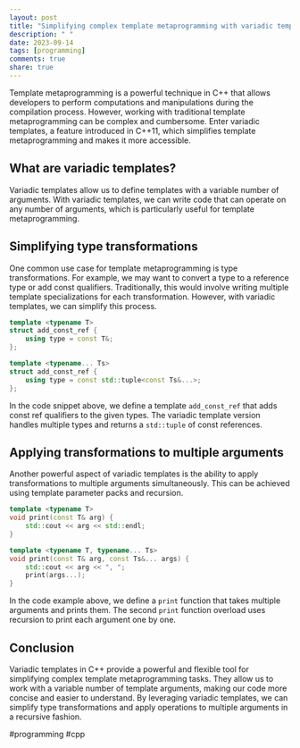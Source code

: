 ```yaml
---
layout: post
title: "Simplifying complex template metaprogramming with variadic templates in C++"
description: " "
date: 2023-09-14
tags: [programming]
comments: true
share: true
---
```


Template metaprogramming is a powerful technique in C++ that allows developers to perform computations and manipulations during the compilation process. However, working with traditional template metaprogramming can be complex and cumbersome. Enter variadic templates, a feature introduced in C++11, which simplifies template metaprogramming and makes it more accessible.

## What are variadic templates?

Variadic templates allow us to define templates with a variable number of arguments. With variadic templates, we can write code that can operate on any number of arguments, which is particularly useful for template metaprogramming.

## Simplifying type transformations

One common use case for template metaprogramming is type transformations. For example, we may want to convert a type to a reference type or add const qualifiers. Traditionally, this would involve writing multiple template specializations for each transformation. However, with variadic templates, we can simplify this process.

```cpp
template <typename T>
struct add_const_ref {
    using type = const T&;
};

template <typename... Ts>
struct add_const_ref {
    using type = const std::tuple<const Ts&...>;
};
```

In the code snippet above, we define a template `add_const_ref` that adds const ref qualifiers to the given types. The variadic template version handles multiple types and returns a `std::tuple` of const references.

## Applying transformations to multiple arguments

Another powerful aspect of variadic templates is the ability to apply transformations to multiple arguments simultaneously. This can be achieved using template parameter packs and recursion.

```cpp
template <typename T>
void print(const T& arg) {
    std::cout << arg << std::endl;
}

template <typename T, typename... Ts>
void print(const T& arg, const Ts&... args) {
    std::cout << arg << ", ";
    print(args...);
}
```

In the code example above, we define a `print` function that takes multiple arguments and prints them. The second `print` function overload uses recursion to print each argument one by one.

## Conclusion

Variadic templates in C++ provide a powerful and flexible tool for simplifying complex template metaprogramming tasks. They allow us to work with a variable number of template arguments, making our code more concise and easier to understand. By leveraging variadic templates, we can simplify type transformations and apply operations to multiple arguments in a recursive fashion.

#programming #cpp